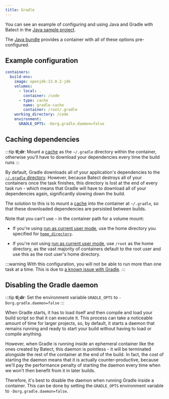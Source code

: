```yaml
---
title: Gradle
---
```


You can see an example of configuring and using Java and Gradle with Batect in the [Java sample project](https://github.com/batect/batect-sample-java).

The [Java bundle](https://github.com/batect/java-bundle) provides a container with all of these options pre-configured.

## Example configuration

```yaml title="batect.yml"
containers:
  build-env:
    image: openjdk:13.0.2-jdk
    volumes:
      - local: .
        container: /code
      - type: cache
        name: gradle-cache
        container: /root/.gradle
    working_directory: /code
    environment:
      GRADLE_OPTS: -Dorg.gradle.daemon=false
```

## Caching dependencies

:::tip
**tl;dr**: Mount a [cache](../../concepts/caches.md) as the `~/.gradle` directory within the container, otherwise you'll have to download your dependencies every time the build runs
:::

By default, Gradle downloads all of your application's dependencies to the [`~/.gradle` directory](https://docs.gradle.org/current/userguide/directory_layout.html#dir:gradle_user_home).
However, because Batect destroys all of your containers once the task finishes, this directory is lost at the end of every task run - which means that Gradle
will have to download all of your dependencies again, significantly slowing down the build.

The solution to this is to mount a [cache](../../concepts/caches.md) into the container at `~/.gradle`, so that these downloaded dependencies are persisted between builds.

Note that you can't use `~` in the container path for a volume mount:

- If you're using [run as current user mode](../../concepts/run-as-current-user-mode.md), use the home directory you specified for [`home_directory`](../../reference/config/containers.md#run_as_current_user).

- If you're not using [run as current user mode](../../concepts/run-as-current-user-mode.md), use `/root` as the home directory, as the vast majority of containers
  default to the root user and use this as the root user's home directory.

:::warning
With this configuration, you will not be able to run more than one task at a time. This is due to [a known issue with Gradle](https://github.com/gradle/gradle/issues/851).
:::

## Disabling the Gradle daemon

:::tip
**tl;dr**: Set the environment variable `GRADLE_OPTS` to `-Dorg.gradle.daemon=false`
:::

When Gradle starts, it has to load itself and then compile and load your build script so that it can execute it. This process can take a noticeable amount of time for
larger projects, so, by default, it starts a daemon that remains running and ready to start your build without having to load or compile anything.

However, when Gradle is running inside an ephemeral container like the ones created by Batect, this daemon is pointless - it will be terminated alongside the
rest of the container at the end of the build. In fact, the cost of starting the daemon means that it is actually counter-productive, because we'll pay the
performance penalty of starting the daemon every time when we won't then benefit from it in later builds.

Therefore, it's best to disable the daemon when running Gradle inside a container. This can be done by setting the `GRADLE_OPTS` environment variable to
`-Dorg.gradle.daemon=false`.
